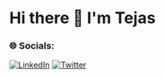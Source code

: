 # Hi there 👋 I'm Tejas


### 🌐 Socials:
[![LinkedIn](https://img.shields.io/badge/LinkedIn-%230077B5.svg?logo=linkedin&logoColor=white)](https://www.linkedin.com/in/tejaspatil05) [![Twitter](https://img.shields.io/badge/Twitter-%231DA1F2.svg?logo=Twitter&logoColor=white)](https://x.com/tejaspatil_05) 

